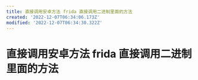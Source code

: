 ```yaml
---
title: 直接调用安卓方法 frida 直接调用二进制里面的方法
created: '2022-12-07T06:34:06.173Z'
modified: '2022-12-07T06:34:30.322Z'
---
```


# 直接调用安卓方法 frida 直接调用二进制里面的方法


